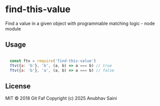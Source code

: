 # find-this-value

Find a value in a given object with programmable matching logic - node module

## Usage

```javascript

  const ftv = require('find-this-value')
  ftv({a: 'b'}, 'b', (a, b) => a === b) // true
  ftv({a: 'b'}, 'a', (a, b) => a === b) // false

```

## License

MIT &copy; 2018 Git Faf
Copyright (c) 2025 Anubhav Saini